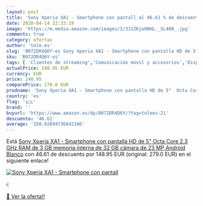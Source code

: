 ```yaml
---
layout: post
title: 'Sony Xperia XA1 - Smartphone con pantall al 46.61 % de descuento'
date: 2020-04-14 22:33:19
image: 'https://m.media-amazon.com/images/I/31SZKjw8NHL._SL400_.jpg'
comments: true
category: ofertas
author: 'tole.es'
slug: 'B072DR4Q6Y-es Sony Xperia XA1 - Smartphone con pantalla HD de 5" Octa...'
sku: 'B072DR4Q6Y-es'
tags: [ 'Clientes de streaming','Comunicación móvil y accesorios','Dispositivos para el streaming','Electrónica','Equipos de audio y Hi-Fi','Informática','Móviles','Móviles y smartphones libres','Tablets','android', ]
actualPrice: 148.95 EUR
currency: EUR
price: 148.95
comparePrice: 279.0 EUR
prodname: 'Sony Xperia XA1 - Smartphone con pantalla HD de 5"  Octa Core 2.3 GHz  RAM de 3 GB  memoria interna de 32 GB  cámara de 23 MP  Android  Blanco'
country: 'es'
flag: '🇪🇸'
brand: ''
buyurl: 'https://www.amazon.es/dp/B072DR4Q6Y/?tag=tolees-21'
descuento: '46.61'
average: '150.02894736842106'
---
```


Está [Sony Xperia XA1 - Smartphone con pantalla HD de 5"  Octa Core 2.3 GHz  RAM de 3 GB  memoria interna de 32 GB  cámara de 23 MP  Android  Blanco](https://www.amazon.es/dp/B072DR4Q6Y/?tag=tolees-21) con 46.61 de descuento por 148.95 EUR (original: 279.0 EUR) en el siguiente enlace!

[![Sony Xperia XA1 - Smartphone con pantall](https://m.media-amazon.com/images/I/31SZKjw8NHL._SL400_.jpg)](https://www.amazon.es/dp/B072DR4Q6Y/?tag=tolees-21)

ℹ️:


[🛒 Ver la oferta!!](https://www.amazon.es/dp/B072DR4Q6Y/?tag=tolees-21)
